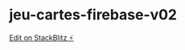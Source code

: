 # jeu-cartes-firebase-v02

[Edit on StackBlitz ⚡️](https://stackblitz.com/edit/jeu-cartes-firebase-v02)